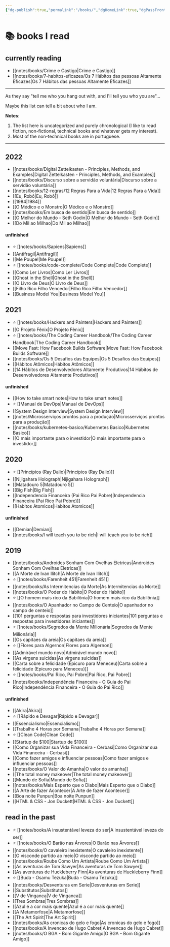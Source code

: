 ```yaml
---
{"dg-publish":true,"permalink":"/books/","dgHomeLink":true,"dgPassFrontmatter":false}
---
```


# 📚 books I read

## currently reading

- [[notes/books/Crime e Castigo|Crime e Castigo]]
- [[notes/books/7-habitos-eficazes/Os 7 Hábitos das pessoas Altamente Eficazes|Os 7 Hábitos das pessoas Altamente Eficazes]]

---

As they say "tell me who you hang out with, and I'll tell you who you are"...

Maybe this list can tell a bit about who I am.

**Notes**:

1. The list here is uncategorized and purely chronological (I like to read fiction, non-fictional, technical books and whatever gets my interest).
2. Most of the non-technical books are in portuguese.

---

## 2022

- [[notes/books/Digital Zettelkasten - Principles, Methods, and Examples|Digital Zettelkasten - Principles, Methods, and Examples]]
- [[notes/books/Discurso sobre a servidão voluntária|Discurso sobre a servidão voluntária]]
- [[notes/books/12-regras/12 Regras Para a Vida|12 Regras Para a Vida]]
- [[Eu, Robô|Eu, Robô]]
- [[1984|1984]]
- [[O Médico e o Monstro|O Médico e o Monstro]]
- [[notes/books/Em busca de sentido|Em busca de sentido]]
- [[O Melhor do Mundo - Seth Godin|O Melhor do Mundo - Seth Godin]]
- [[Do Mil ao Milhao|Do Mil ao Milhao]]

#### unfinished

- ⭐ [[notes/books/Sapiens|Sapiens]]
- [[Antifragil|Antifragil]]
- [[Me Poupe!|Me Poupe!]]
- ⭐ [[notes/books/code-complete/Code Complete|Code Complete]]
- [[Como Ler Livros|Como Ler Livros]]
- [[Ghost in the Shell|Ghost in the Shell]]
- [[O Livro de Deus|O Livro de Deus]]
- [[Filho Rico Filho Vencedor|Filho Rico Filho Vencedor]]
- [[Business Model You|Business Model You]]



## 2021

- ⭐ [[notes/books/Hackers and Painters|Hackers and Painters]]
- [[O Projeto Fênix|O Projeto Fênix]]
- ⭐ [[notes/books/The Coding Career Handbook/The Coding Career Handbook|The Coding Career Handbook]]
- [[Move Fast: How Facebook Builds Software|Move Fast: How Facebook Builds Software]]
- [[notes/books/Os 5 Desafios das Equipes|Os 5 Desafios das Equipes]]
- [[Hábitos Atômicos|Hábitos Atômicos]]
- [[14 Hábitos de Desenvolvedores Altamente Produtivos|14 Hábitos de Desenvolvedores Altamente Produtivos]]


#### unfinished

- [[How to take smart notes|How to take smart notes]]
- ⭐ [[Manual de DevOps|Manual de DevOps]]
- [[System Design Interview|System Design Interview]]
- [[notes/Microsserviços prontos para a produção|Microsserviços prontos para a produção]]
- [[notes/books/kubernetes-basico/Kubernetes Basico|Kubernetes Basico]]
- [[O mais importante para o investidor|O mais importante para o investidor]]



## 2020

- ⭐ [[Princípios (Ray Dalio)|Princípios (Ray Dalio)]]
- [[Nijigahara Holograph|Nijigahara Holograph]]
- [[Matadouro 5|Matadouro 5]]
- [[Big Fish|Big Fish]]
- [[Independencia Financeira (Pai Rico Pai Pobre)|Independencia Financeira (Pai Rico Pai Pobre)]]
- [[Habitos Atomicos|Habitos Atomicos]]

#### unfinished

- [[Demian|Demian]]
- [[notes/books/I will teach you to be rich|I will teach you to be rich]]


## 2019

- [[notes/books/Androides Sonham Com Ovelhas Eletricas|Androides Sonham Com Ovelhas Eletricas]]
- [[A Morte de Ivan Ilitch|A Morte de Ivan Ilitch]]
- ⭐ [[notes/books/Farenheit 451|Farenheit 451]]
- [[notes/books/As Intermitencias da Morte|As Intermitencias da Morte]]
- [[notes/books/O Poder do Habito|O Poder do Habito]]
- ⭐ [[O homem mais rico da Babilônia|O homem mais rico da Babilônia]]
- [[notes/books/O Apanhador no Campo de Centeio|O apanhador no campo de centeio]]
- [[101 perguntas e respostas para investidores iniciantes|101 perguntas e respostas para investidores iniciantes]]
- ⭐ [[notes/books/Segredos da Mente Milionária|Segredos da Mente Milionária]]
- [[Os capitaes da areia|Os capitaes da areia]]
- ⭐ [[Flores para Algernon|Flores para Algernon]]
- [[Admirável mundo novo|Admirável mundo novo]]
- [[As virgens suicidas|As virgens suicidas]]
- [[Carta sobre a felicidade (Epicuro para Meneceu)|Carta sobre a felicidade (Epicuro para Meneceu)]]
- ⭐ [[notes/books/Pai Rico, Pai Pobre|Pai Rico, Pai Pobre]]
- [[notes/books/Independência Financeira - O Guia do Pai Rico|Independência Financeira - O Guia do Pai Rico]]


#### unfinished

- [[Akira|Akira]]
- ⭐ [[Rápido e Devagar|Rápido e Devagar]]
- [[Essencialismo|Essencialismo]]
- [[Trabalhe 4 Horas por Semana|Trabalhe 4 Horas por Semana]]
- ⭐ [[Clean Code|Clean Code]]
- [[Startup de $100|Startup de $100]]
- [[Como Organizar sua Vida Financeira - Cerbasi|Como Organizar sua Vida Financeira - Cerbasi]]
- [[Como fazer amigos e influenciar pessoas|Como fazer amigos e influenciar pessoas]]
- [[notes/books/O Valor do Amanha|O valor do amanha]]
- [[The total money makeover|The total money makeover]]
- [[Mundo de Sofia|Mundo de Sofia]]
- [[notes/books/Mais Esperto que o Diabo|Mais Esperto que o Diabo]]
- [[A Arte de fazer Acontecer|A Arte de fazer Acontecer]]
- [[Boa noite Punpun|Boa noite Punpun]]
- [[HTML & CSS - Jon Duckett|HTML & CSS - Jon Duckett]]


## read in the past

- ⭐ [[notes/books/A insustentável leveza do ser|A insustentável leveza do ser]]
- ⭐ [[notes/books/O Barão nas Árvores|O Barão nas Árvores]]
- [[notes/books/O cavaleiro inexistente|O cavaleiro inexistente]]
- [[O visconde partido ao meio|O visconde partido ao meio]]
- [[notes/books/Roube Como Um Artista|Roube Como Um Artista]]
- [[As aventuras de Tom Sawyer|As aventuras de Tom Sawyer]]
- [[As aventuras de Huckleberry Finn|As aventuras de Huckleberry Finn]]
- ⭐ [[Buda - Osamu Tezuka|Buda - Osamu Tezuka]]
- [[notes/books/Desventuras em Serie|Desventuras em Serie]]
- [[Substitutos|Substitutos]]
- [[V de Vinganca|V de Vinganca]]
- [[Tres Sombras|Tres Sombras]]
- [[Azul é a cor mais quente|Azul é a cor mais quente]]
- [[A Metamorfose|A Metamorfose]]
- [[The Art Spirit|The Art Spirit]]
- [[notes/books/As cronicas do gelo e fogo|As cronicas do gelo e fogo]]
- [[notes/books/A Invencao de Hugo Cabret|A Invencao de Hugo Cabret]]
- [[notes/books/O BGA - Bom Gigante Amigo|O BGA - Bom Gigante Amigo]]